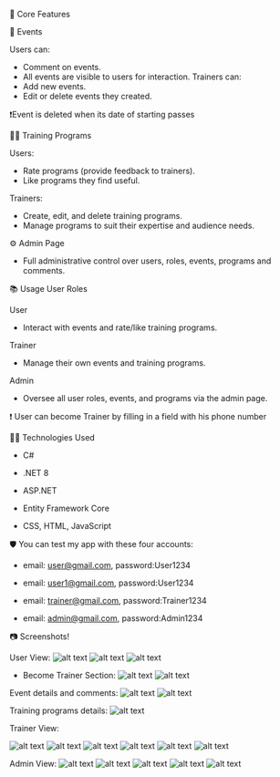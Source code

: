 🎯 Core Features

🌟 Events

Users can:
- Comment on events.
- All events are visible to users for interaction.
Trainers can:
- Add new events.
- Edit or delete events they created.

❗Event is deleted when its date of starting passes 

🏋️‍♂️ Training Programs

Users:
- Rate programs (provide feedback to trainers).
- Like programs they find useful.

Trainers:
- Create, edit, and delete training programs.
- Manage programs to suit their expertise and audience needs.

⚙️ Admin Page
- Full administrative control over users, roles, events, programs and comments.

📚 Usage
User Roles

User
- Interact with events and rate/like training programs.

Trainer
- Manage their own events and training programs.

Admin
- Oversee all user roles, events, and programs via the admin page.

❗ User can become Trainer by filling in a field with his phone number 

🧑‍💻 Technologies Used

- C#

- .NET 8

- ASP.NET
  
- Entity Framework Core

- CSS, HTML, JavaScript

🛡️ You can test my app with these four accounts:

- email: user@gmail.com, password:User1234

- email: user1@gmail.com, password:User1234

- email: trainer@gmail.com, password:Trainer1234

- email: admin@gmail.com, password:Admin1234

📷 Screenshots!

User View:
![alt text](Documentation_Images/image-6.png)
![alt text](Documentation_Images/image-7.png)
![alt text](Documentation_Images/image-8.png)

- Become Trainer Section:
![alt text](Documentation_Images/image-9.png)
![alt text](Documentation_Images/image-10.png) 

Event details and comments:
![alt text](Documentation_Images/image-11.png)
![alt text](Documentation_Images/image-12.png)

Training programs details:
![alt text](Documentation_Images/image-13.png)

Trainer View:

![alt text](Documentation_Images/image.png)
![alt text](Documentation_Images/image-1.png)
![alt text](Documentation_Images/image-4.png)
![alt text](Documentation_Images/image-2.png)
![alt text](Documentation_Images/image-5.png)
![alt text](Documentation_Images/image-3.png)

Admin View:
![alt text](Documentation_Images/image-14.png)
![alt text](Documentation_Images/image-15.png)
![alt text](Documentation_Images/image-16.png)
![alt text](Documentation_Images/image-17.png)
![alt text](Documentation_Images/image-18.png)

